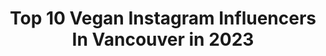 ---
title: Top 10 Vegan Instagram Influencers In Vancouver in 2023
description: >-
  Find top vegan Instagram influencers in Vancouver in 2023. Most popular hashtags: #vancouver #vegan #plantbased.
platform: Instagram
hits: 28
text_top: See the most popular Instagram accounts on inBeat.
text_bottom: Our search engine has 28 Instagram influencers like this in Vancouver, Canada for you to work with.
profiles:
  - username: "cheaplazyvegan"
    fullname: >-
      Cheap Lazy Vegan
    bio: >-
      🎥 YouTube: cheaplazyvegan 🍴 Cafe @savegyyc 🎤 Podcast @thesavegpodcast 😊 Just me @therosatron 🔻 MY EBOOKS! 🔻
    location: "Canada"
    followers: 161479
    engagement: 151
    commentsToLikes: 0.011974
    id: ck136n1357aob0i199kseyulp
    verified: false
    hashtags: "#foodie, #healthy, #bestofvegan, #feedfeed"
  - username: "chase.teron"
    fullname: >-
      Chase Teron
    bio: >-
      @articaphototours + @ultimatephotocourse Photographer & Instructor Vancouver Island Vegan 🌱 • ↓ Brand New Online Wildlife PHOTO COURSE 🙌🏼
    location: "Canada"
    followers: 10321
    engagement: 614
    commentsToLikes: 0.041139
    id: ck6uf379culxh0j71pbvaltll
    verified: false
    hashtags: "#natgeowild, #wildlifephotography, #earthcapture, #wildlife"
  - username: "eatingwithkirby"
    fullname: >-
      K I R B Y | Food & Travel
    bio: >-
      🍉 there's going to be food? ok I'll come 🙋‍♀️ 🖊️ eatingwithkirby@gmail.com 🌿 looking for vegan inspo 📍#vancouver #vancouverfoodie #blogger #travel
    location: "Canada"
    followers: 27704
    engagement: 383
    commentsToLikes: 0.577240
    id: ck5qcebafq4x80i11mg3l30nd
    verified: false
    hashtags: "#standwithowners, #supportlocalbusiness, #supportlocal, #knorrchickenpowder"
  - username: "samanthashakiraclarke"
    fullname: >-
      Samantha Clarke
    bio: >-
      🎭Actress @officialcue 🌱Vegan for the🐥and🌍 🧘🏼‍♀️/ 🥊Teacher 🌈She/her 👊🏿Ally. 💝Here to help 💌Bookings below:
    location: "Canada"
    followers: 76843
    engagement: 215
    commentsToLikes: 0.032829
    id: ck15rr0s299i70i19ochgo0fz
    verified: false
    hashtags: "#audition, #unity, #govegan, #mobility"
  - username: "willow_faith"
    fullname: >-
      Willow Faith
    bio: >-
      Nova Scotia➡️Vancouver 🏳️‍🌈 #lgbtq Email For Business Inquiries Only📷 willowfaithmacdonald@gmail.com Win a Care Crate from Dove!⬇️
    location: "Canada"
    followers: 25251
    engagement: 591
    commentsToLikes: 0.047907
    id: ck14j1b8ri4qm0i19esnfl3b3
    verified: false
    hashtags: "#ad, #sponsored, #lgbtq, #catmom"
  - username: "jenninaturally"
    fullname: >-
      Jenni
    bio: >-
      wildlife photographer and conservationist 🌿vancouver island 🐷vegan for the animals and our planet
    location: "Canada"
    followers: 19529
    engagement: 249
    commentsToLikes: 0.035739
    id: ck5pxy5ujtfiu0i11dr3f9fwe
    verified: false
    hashtags: ""
  - username: "hc.drew"
    fullname: >-
      Heather Drew
    bio: >-
      Unity Tattoo | Vancouver, BC 🥑Vegan Tattoos🥑 Cute cats + creepy ladies
    location: "Canada"
    followers: 6283
    engagement: 631
    commentsToLikes: 0.018442
    id: ck9haue4fe6gt0j78oojfee0b
    verified: false
    hashtags: "#neotraditional, #animalportrait, #realismtattoo, #portraittattoo"
  - username: "anna.pelzer"
    fullname: >-
      Anna Pelzer
    bio: >-
      Vegan food photographer in North Vancouver, BC. Selected as #One2Watch by @CanonCanada. Foodie stop motion videos and lots of avocado!
    location: "Canada"
    followers: 47458
    engagement: 546
    commentsToLikes: 0.110543
    id: ck0vyfh7h3pxd0i19f9anakj4
    verified: false
    hashtags: "#tahini, #avocado, #veganprotein, #veganbowls"
  - username: "camillejannine"
    fullname: >-
      Camille Jannine
    bio: >-
      Tiktok - camillejannine ✊🏽🏳️‍🌈 Ⓥ🌱 YouTube👇🏼📺
    location: "Canada"
    followers: 10541
    engagement: 654
    commentsToLikes: 0.115271
    id: ck139m3dklz8q0i19qop7kdh9
    verified: false
    hashtags: "#whatveganslooklike, #strongnotskinny, #mixedgirl, #raybans"
  - username: "jakeoffgrid"
    fullname: >-
      Jake Mace
    bio: >-
      Off Grid in Wilderness YouTube Search: 1. Jake Mace 2. Jake & Nicole 3. Jake Kung Fu 4. Jake Tai Chi 5. Jake Mace Garden 🥋☯️🏕🌱 ⬇️CLICK HERE ⬇️
    location: "Canada"
    followers: 83245
    engagement: 178
    commentsToLikes: 0.023943
    id: ckaozmrj5mjkl0i78sg3y7kle
    verified: false
    hashtags: "#offgrid, #offthegrid, #jakenicole, #quarantine"
---